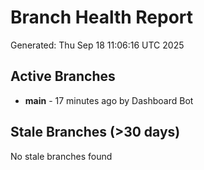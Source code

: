 # Branch Health Report
Generated: Thu Sep 18 11:06:16 UTC 2025

## Active Branches
- **main** - 17 minutes ago by Dashboard Bot

## Stale Branches (>30 days)
No stale branches found
